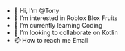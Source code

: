 - 👋 Hi, I’m @Tony
- 👀 I’m interested in Roblox Blox Fruits
- 🌱 I’m currently learning Coding
- 💞️ I’m looking to collaborate on Kotlin
- 📫 How to reach me Email

<!---
MeliodasDark/MeliodasDark is a ✨ special ✨ repository because its `README.md` (this file) appears on your GitHub profile.
You can click the Preview link to take a look at your changes.
--->
